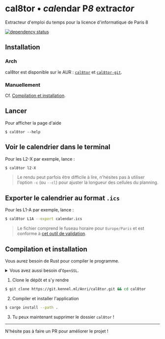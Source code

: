 # cal8tor • *cal*endar P*8* extrac*tor*

Extracteur d'emploi du temps pour la licence d'informatique de Paris 8

[![dependency status](https://deps.rs/repo/gitea/git.kennel.ml/Anri/cal8tor/status.svg)](https://deps.rs/repo/gitea/git.kennel.ml/Anri/cal8tor)

## Installation

### Arch

cal8tor est disponible sur le AUR : [`cal8tor`](https://aur.archlinux.org/packages/cal8tor)
et [`cal8tor-git`](https://aur.archlinux.org/packages/cal8tor-git).

### Manuellement

Cf. [Compilation et installation](#compilation-et-installation).

## Lancer

Pour afficher la page d'aide

```
$ cal8tor --help
```

## Voir le calendrier dans le terminal

Pour les L2-X par exemple, lance :

```bash
$ cal8tor l2-X
```

> Le rendu peut parfois être difficile à lire, n'hésites pas à utiliser l'option
> `-c` (ou `--cl`) pour ajuster la longueur des cellules du planning.

## Exporter le calendrier au format `.ics`

Pour les L1-A par exemple, lance :

```bash
$ cal8tor L1A --export calendar.ics
```

> Le fichier comprend le fuseau horaire pour `Europe/Paris` et est
> conforme à [cet outil de validation](https://icalendar.org/validator.html).

## Compilation et installation

Vous aurez besoin de Rust pour compiler le programme.

<details><summary>Vous avez aussi besoin d'<code>OpenSSL</code>.</summary>

-   Ubuntu: `sudo apt install libssl-dev`
-   Fedora: `dnf install openssl-devel`
</details>

1. Clone le dépôt et s'y rendre

```bash
$ git clone https://git.kennel.ml/Anri/cal8tor.git && cd cal8tor
```

2. Compiler et installer l'application

```bash
$ cargo install --path .
```

3. Tu peux maintenant supprimer le dossier `cal8tor` !

---

N'hésite pas à faire un PR pour améliorer le projet !

